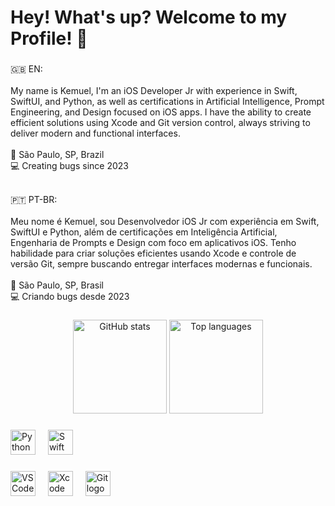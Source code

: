 <h1 align="left">Hey! What's up? Welcome to my Profile! 👋</h1>

###

<p align="left">
🇬🇧 EN:<br><br>
My name is Kemuel, I'm an iOS Developer Jr with experience in Swift, SwiftUI, and Python, as well as certifications in Artificial Intelligence, Prompt Engineering, and Design focused on iOS apps. I have the ability to create efficient solutions using Xcode and Git version control, always striving to deliver modern and functional interfaces.<br><br>
📍 São Paulo, SP, Brazil<br>
💻 Creating bugs since 2023<br><br>

🇵🇹 PT-BR:<br><br>
Meu nome é Kemuel, sou Desenvolvedor iOS Jr com experiência em Swift, SwiftUI e Python, além de certificações em Inteligência Artificial, Engenharia de Prompts e Design com foco em aplicativos iOS. Tenho habilidade para criar soluções eficientes usando Xcode e controle de versão Git, sempre buscando entregar interfaces modernas e funcionais.<br><br>
📍 São Paulo, SP, Brasil<br>
💻 Criando bugs desde 2023
</p>

###

<div align="center">
  <img src="https://github-readme-stats.vercel.app/api?username=kemueldematos&show_icons=true&theme=tokyonight" height="150" alt="GitHub stats" />

  <img src="https://github-readme-stats.vercel.app/api/top-langs?username=kemueldematos&layout=compact&theme=tokyonight" height="150" alt="Top languages" />
</div>

###

<div align="left">
  <img src="https://cdn.jsdelivr.net/gh/devicons/devicon/icons/python/python-original.svg" height="40" alt="Python logo" />
  <img width="12" />
  <img src="https://cdn.jsdelivr.net/gh/devicons/devicon/icons/swift/swift-original.svg" height="40" alt="Swift logo" />
</div>

###

<div align="left">
  <img src="https://cdn.jsdelivr.net/gh/devicons/devicon/icons/vscode/vscode-original.svg" height="40" alt="VSCode logo" />
  <img width="12" />
  <img src="https://cdn.jsdelivr.net/gh/devicons/devicon/icons/xcode/xcode-original.svg" height="40" alt="Xcode logo" />
  <img width="12" />
  <img src="https://cdn.jsdelivr.net/gh/devicons/devicon/icons/git/git-original.svg" height="40" alt="Git logo" />
</div>
